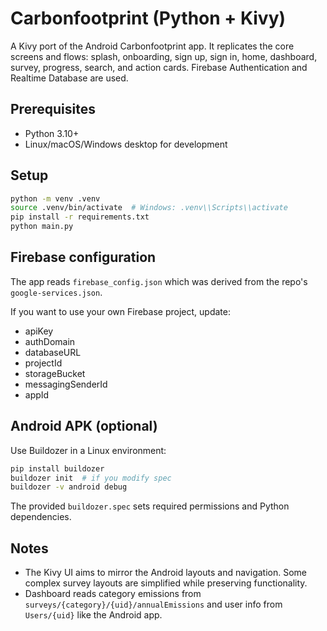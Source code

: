 # Carbonfootprint (Python + Kivy)

A Kivy port of the Android Carbonfootprint app. It replicates the core screens and flows: splash, onboarding, sign up, sign in, home, dashboard, survey, progress, search, and action cards. Firebase Authentication and Realtime Database are used.

## Prerequisites
- Python 3.10+
- Linux/macOS/Windows desktop for development

## Setup
```bash
python -m venv .venv
source .venv/bin/activate  # Windows: .venv\\Scripts\\activate
pip install -r requirements.txt
python main.py
```

## Firebase configuration
The app reads `firebase_config.json` which was derived from the repo's `google-services.json`.

If you want to use your own Firebase project, update:
- apiKey
- authDomain
- databaseURL
- projectId
- storageBucket
- messagingSenderId
- appId

## Android APK (optional)
Use Buildozer in a Linux environment:
```bash
pip install buildozer
buildozer init  # if you modify spec
buildozer -v android debug
```
The provided `buildozer.spec` sets required permissions and Python dependencies.

## Notes
- The Kivy UI aims to mirror the Android layouts and navigation. Some complex survey layouts are simplified while preserving functionality.
- Dashboard reads category emissions from `surveys/{category}/{uid}/annualEmissions` and user info from `Users/{uid}` like the Android app.
